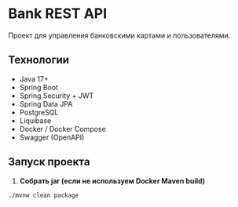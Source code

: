 # Bank REST API

Проект для управления банковскими картами и пользователями.

## Технологии
- Java 17+
- Spring Boot
- Spring Security + JWT
- Spring Data JPA
- PostgreSQL
- Liquibase
- Docker / Docker Compose
- Swagger (OpenAPI)

## Запуск проекта

1. **Собрать jar (если не используем Docker Maven build)**
```bash
./mvnw clean package
